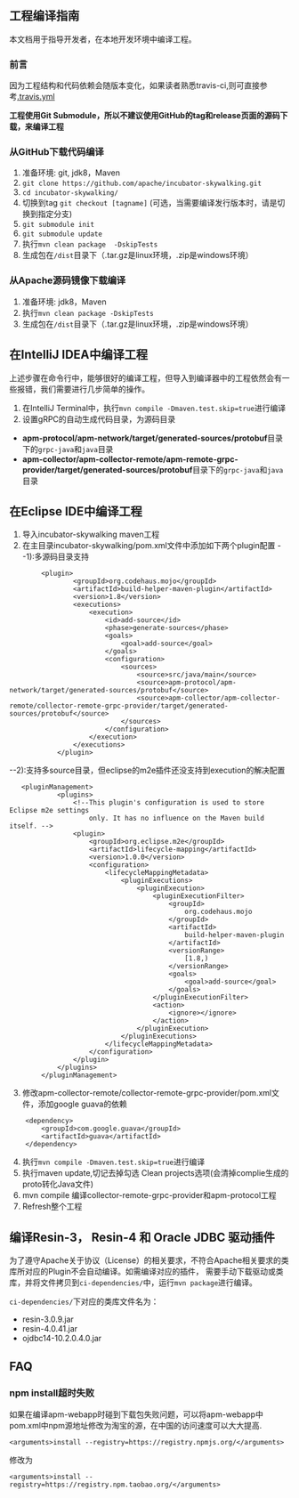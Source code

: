 ## 工程编译指南
本文档用于指导开发者，在本地开发环境中编译工程。

### 前言
因为工程结构和代码依赖会随版本变化，如果读者熟悉travis-ci,则可直接参考[.travis.yml](../../.travis.yml)

**工程使用Git Submodule，所以不建议使用GitHub的tag和release页面的源码下载，来编译工程**

### 从GitHub下载代码编译
1. 准备环境: git, jdk8，Maven
1. `git clone https://github.com/apache/incubator-skywalking.git`
1. `cd incubator-skywalking/`
1. 切换到tag `git checkout [tagname]` (可选，当需要编译发行版本时，请是切换到指定分支)
1. `git submodule init`
1. `git submodule update`
1. 执行`mvn clean package  -DskipTests`
1. 生成包在`/dist`目录下（.tar.gz是linux环境，.zip是windows环境）

### 从Apache源码镜像下载编译
1. 准备环境: jdk8，Maven
1. 执行`mvn clean package -DskipTests`
1. 生成包在`/dist`目录下（.tar.gz是linux环境，.zip是windows环境）

## 在IntelliJ IDEA中编译工程
上述步骤在命令行中，能够很好的编译工程，但导入到编译器中的工程依然会有一些报错，我们需要进行几步简单的操作。
1. 在IntelliJ Terminal中，执行`mvn compile -Dmaven.test.skip=true`进行编译
1. 设置gRPC的自动生成代码目录，为源码目录
  - **apm-protocol/apm-network/target/generated-sources/protobuf**目录下的`grpc-java`和`java`目录
  - **apm-collector/apm-collector-remote/apm-remote-grpc-provider/target/generated-sources/protobuf**目录下的`grpc-java`和`java`目录
  
## 在Eclipse IDE中编译工程
1. 导入incubator-skywalking maven工程
2. 在主目录incubator-skywalking/pom.xml文件中添加如下两个plugin配置
  --1):多源码目录支持
```
		<plugin>
				<groupId>org.codehaus.mojo</groupId>
				<artifactId>build-helper-maven-plugin</artifactId>
				<version>1.8</version>
				<executions>
					<execution>
						<id>add-source</id>
						<phase>generate-sources</phase>
						<goals>
							<goal>add-source</goal>
						</goals>
						<configuration>
							<sources>
								<source>src/java/main</source>
								<source>apm-protocol/apm-network/target/generated-sources/protobuf</source>
								<source>apm-collector/apm-collector-remote/collector-remote-grpc-provider/target/generated-sources/protobuf</source>
							</sources>
						</configuration>
					</execution>
				</executions>
			</plugin>
```
   --2):支持多source目录，但eclipse的m2e插件还没支持到execution的解决配置
```
   <pluginManagement>
			<plugins>
				<!--This plugin's configuration is used to store Eclipse m2e settings 
					only. It has no influence on the Maven build itself. -->
				<plugin>
					<groupId>org.eclipse.m2e</groupId>
					<artifactId>lifecycle-mapping</artifactId>
					<version>1.0.0</version>
					<configuration>
						<lifecycleMappingMetadata>
							<pluginExecutions>
								<pluginExecution>
									<pluginExecutionFilter>
										<groupId>
											org.codehaus.mojo
										</groupId>
										<artifactId>
											build-helper-maven-plugin
										</artifactId>
										<versionRange>
											[1.8,)
										</versionRange>
										<goals>
											<goal>add-source</goal>
										</goals>
									</pluginExecutionFilter>
									<action>
										<ignore></ignore>
									</action>
								</pluginExecution>
							</pluginExecutions>
						</lifecycleMappingMetadata>
					</configuration>
				</plugin>
			</plugins>
		</pluginManagement>
```
3. 修改apm-collector-remote/collector-remote-grpc-provider/pom.xml文件，添加google guava的依赖
```
    <dependency>
	    <groupId>com.google.guava</groupId>
	    <artifactId>guava</artifactId>
	</dependency>
```
4. 执行`mvn compile -Dmaven.test.skip=true`进行编译
5. 执行maven update,切记去掉勾选 Clean projects选项(会清掉complie生成的proto转化Java文件)
6. mvn compile 编译collector-remote-grpc-provider和apm-protocol工程
7. Refresh整个工程

## 编译Resin-3， Resin-4 和 Oracle JDBC 驱动插件
为了遵守Apache关于协议（License）的相关要求，不符合Apache相关要求的类库所对应的Plugin不会自动编译。如需编译对应的插件，
需要手动下载驱动或类库，并将文件拷贝到`ci-dependencies/`中，运行`mvn package`进行编译。

`ci-dependencies/`下对应的类库文件名为：
* resin-3.0.9.jar
* resin-4.0.41.jar
* ojdbc14-10.2.0.4.0.jar

## FAQ
### npm install超时失败
如果在编译apm-webapp时碰到下载包失败问题，可以将apm-webapp中pom.xml中npm源地址修改为淘宝的源，在中国的访问速度可以大大提高.

```
<arguments>install --registry=https://registry.npmjs.org/</arguments>
```
修改为
```
<arguments>install --registry=https://registry.npm.taobao.org/</arguments>
```

